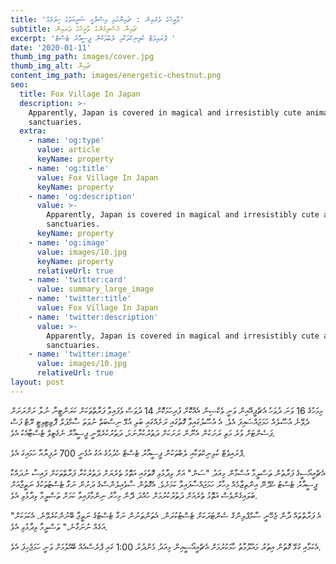 ```yaml
---
title: 'ތާރީޚުގެ ތެރެއިން : ޗައިނާގައި އިސްލާމީ ޝަރީޢަތުގެ ހިލަމެއް'
subtitle: ޗައިނާ މުސްލިމުންގެ ތާރީޚުގެ ތެރއިން
excerpt: 'ޕްރައިވެޓް ކުލިނިކްތަކާއި ލެބްތަކުން ޕީސީއާރު ޓެސްޓް '
date: '2020-01-11'
thumb_img_path: images/cover.jpg
thumb_img_alt: ޗައިނާ
content_img_path: images/energetic-chestnut.png
seo:
  title: Fox Village In Japan
  description: >-
    Apparently, Japan is covered in magical and irresistibly cute animal
    sanctuaries.
  extra:
    - name: 'og:type'
      value: article
      keyName: property
    - name: 'og:title'
      value: Fox Village In Japan
      keyName: property
    - name: 'og:description'
      value: >-
        Apparently, Japan is covered in magical and irresistibly cute animal
        sanctuaries.
      keyName: property
    - name: 'og:image'
      value: images/10.jpg
      keyName: property
      relativeUrl: true
    - name: 'twitter:card'
      value: summary_large_image
    - name: 'twitter:title'
      value: Fox Village In Japan
    - name: 'twitter:description'
      value: >-
        Apparently, Japan is covered in magical and irresistibly cute animal
        sanctuaries.
    - name: 'twitter:image'
      value: images/10.jpg
      relativeUrl: true
layout: post
---
```

މިމަހުގެ 16 ވަނަ ދުވަހު އެޗްޕީއޭއިން ވަނީ ވެކްސިން އެއްކޮށް ފުރިހަމަކޮށް 14 ދުވަސް ވެފައިވާ ފަރާތްތަކަށް ކަރަންޓީނާ ނުލާ ރަށްރަށަށް ދެވޭނެ އުސޫލެއް ހަމަޖައްސައިފަ އެވެ. އެ އުސޫލުގައިވާ ގޮތުގައި ރަށެއްގައި ބަލި އުޅޭ ނިސްބަތް ނުވަތަ ސާމްޕަލް ޕޮޒިޓިވިޓީ ރޭޓް ފަސް ޕަސެންޓަށް ވުރެ މަތި ރަށަކުން އެނޫން ރަށަކަށް ދަތުރުކުރާނަމަ، ދަތުރުކުރެވޭނީ ޕީސީއާރް ނެގެޓިވް ޓެސްޓާއެކު އެވެ.


ޕްރައިވެޓް ކުލިނިކްތަކާއި ލެބްތަކުން ޕީސީއާރު ޓެސްޓް ހެދުމުގެ އަގު އުޅެނީ 700 ރުފިޔާއާ ހަމައިގަ އެވެ.

އެޗްއީއޯސީގެ ފަރާތުން ތަސްލީމާ އުސްމާން މިއަދު "ސަން" އަށް ވިދާޅުވި ގޮތުގައި އަތޮޅު ތެރެޔަށް ދަތުރުކުރާ ފަރާތްތަކަށް ފައިސާ ނުދައްކާ ޕީސީއާރު ޓެސްޓު ހެދޭނޭ އިންތިޒާމެއް މިހާރު ހަމަޖައްސާފައިވާ ކަމަށެވެ. އެގޮތުން ސާވެއިލެންސްގެ ދަށުން ނަގާ ޓެސްޓުތަކުގެ ނަތީޖާއަށް ބަލައިގެންވެސް އަތޮޅު ތެރެއަށް ދަތުރުކުރުމަށް ހުއްދަ ދޭން މިހާރު ނިންމާފައިވާ ކަމަށް ތަސްލީމާ ވިދާޅުވި އެވެ.

"އެ ފަރާތްތައް ދާން ޖެހޭނީ ސާމްޕްލިންގް ސެންޓަރަކަށް ޓެސްޓުކުރަން. އެތަންތަނުން ނަގާ ޓެސްޓުގެ ނަތީޖާ ބޭނުންކުރެވޭނެ. އެކަމަކަށް އަގެއް ނުނަގާނެ،" ތަސްލީމާ ވިދާޅުވި އެވެ.

އެކަމާއި ގުޅޭ ގޮތުން އިތުރު މައުލޫމާތު ހާމަކުރުމަށް އެޗްއީއޯސީއިން މިއަދު މެންދުރު 1:00 ގައި ޕްރެސްއެއް ބޭއްވުމަށް ވަނީ ހަމަޖެހިފަ އެވެ.
